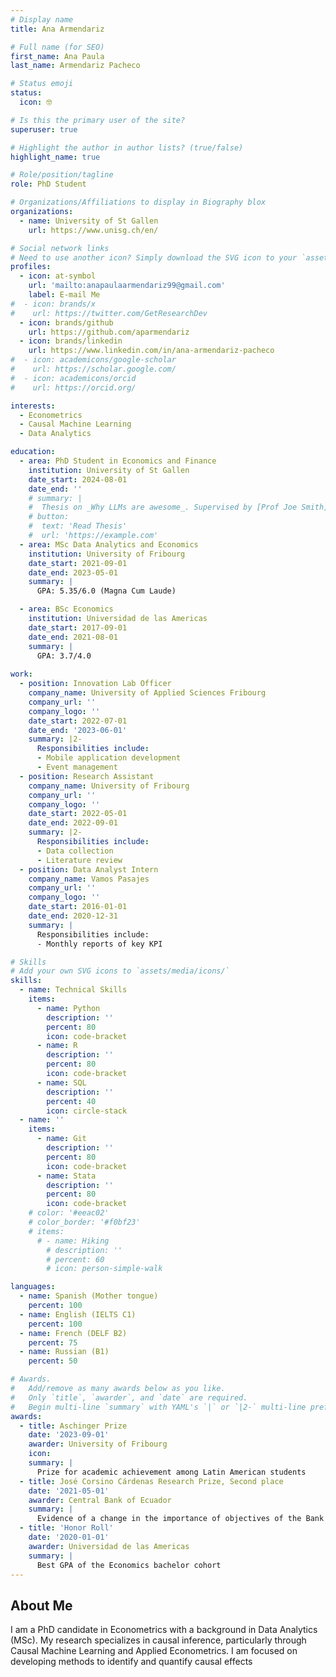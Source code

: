 ```yaml
---
# Display name
title: Ana Armendariz

# Full name (for SEO)
first_name: Ana Paula
last_name: Armendariz Pacheco

# Status emoji
status:
  icon: 🤓

# Is this the primary user of the site?
superuser: true

# Highlight the author in author lists? (true/false)
highlight_name: true

# Role/position/tagline
role: PhD Student

# Organizations/Affiliations to display in Biography blox
organizations:
  - name: University of St Gallen
    url: https://www.unisg.ch/en/

# Social network links
# Need to use another icon? Simply download the SVG icon to your `assets/media/icons/` folder.
profiles:
  - icon: at-symbol
    url: 'mailto:anapaulaarmendariz99@gmail.com'
    label: E-mail Me
#  - icon: brands/x
#    url: https://twitter.com/GetResearchDev
  - icon: brands/github
    url: https://github.com/aparmendariz
  - icon: brands/linkedin
    url: https://www.linkedin.com/in/ana-armendariz-pacheco
#  - icon: academicons/google-scholar
#    url: https://scholar.google.com/
#  - icon: academicons/orcid
#    url: https://orcid.org/

interests:
  - Econometrics
  - Causal Machine Learning
  - Data Analytics

education:
  - area: PhD Student in Economics and Finance
    institution: University of St Gallen
    date_start: 2024-08-01
    date_end: ''
    # summary: |
    #  Thesis on _Why LLMs are awesome_. Supervised by [Prof Joe Smith](https://example.com). Presented papers at 5 IEEE conferences with the contributions being published in 2 Springer journals.
    # button:
    #  text: 'Read Thesis'
    #  url: 'https://example.com'
  - area: MSc Data Analytics and Economics
    institution: University of Fribourg
    date_start: 2021-09-01
    date_end: 2023-05-01
    summary: |
      GPA: 5.35/6.0 (Magna Cum Laude)

  - area: BSc Economics
    institution: Universidad de las Americas
    date_start: 2017-09-01
    date_end: 2021-08-01
    summary: |
      GPA: 3.7/4.0
      
work:
  - position: Innovation Lab Officer
    company_name: University of Applied Sciences Fribourg
    company_url: ''
    company_logo: ''
    date_start: 2022-07-01
    date_end: '2023-06-01'
    summary: |2-
      Responsibilities include:
      - Mobile application development
      - Event management
  - position: Research Assistant
    company_name: University of Fribourg
    company_url: ''
    company_logo: ''
    date_start: 2022-05-01
    date_end: 2022-09-01
    summary: |2-
      Responsibilities include:
      - Data collection
      - Literature review
  - position: Data Analyst Intern
    company_name: Vamos Pasajes
    company_url: ''
    company_logo: ''
    date_start: 2016-01-01
    date_end: 2020-12-31
    summary: |
      Responsibilities include:
      - Monthly reports of key KPI

# Skills
# Add your own SVG icons to `assets/media/icons/`
skills:
  - name: Technical Skills
    items:
      - name: Python
        description: ''
        percent: 80
        icon: code-bracket
      - name: R
        description: ''
        percent: 80
        icon: code-bracket
      - name: SQL
        description: ''
        percent: 40
        icon: circle-stack
  - name: ''
    items:
      - name: Git
        description: ''
        percent: 80
        icon: code-bracket
      - name: Stata
        description: ''
        percent: 80
        icon: code-bracket
    # color: '#eeac02'
    # color_border: '#f0bf23'
    # items:
      # - name: Hiking
        # description: ''
        # percent: 60
        # icon: person-simple-walk

languages:
  - name: Spanish (Mother tongue)
    percent: 100
  - name: English (IELTS C1)
    percent: 100
  - name: French (DELF B2)
    percent: 75
  - name: Russian (B1)
    percent: 50

# Awards.
#   Add/remove as many awards below as you like.
#   Only `title`, `awarder`, and `date` are required.
#   Begin multi-line `summary` with YAML's `|` or `|2-` multi-line prefix and indent 2 spaces below.
awards:
  - title: Aschinger Prize
    date: '2023-09-01'
    awarder: University of Fribourg
    icon: 
    summary: |
      Prize for academic achievement among Latin American students
  - title: José Corsino Cárdenas Research Prize, Second place
    date: '2021-05-01'
    awarder: Central Bank of Ecuador 
    summary: |
      Evidence of a change in the importance of objectives of the Bank of England using Taylor Rule 
  - title: 'Honor Roll'
    date: '2020-01-01'
    awarder: Universidad de las Americas
    summary: |
      Best GPA of the Economics bachelor cohort
---
```


## About Me

I am a PhD candidate in Econometrics with a background in Data Analytics (MSc). My research specializes in causal inference, particularly through Causal Machine Learning and Applied Econometrics. I am focused on developing methods to identify and quantify causal effects
